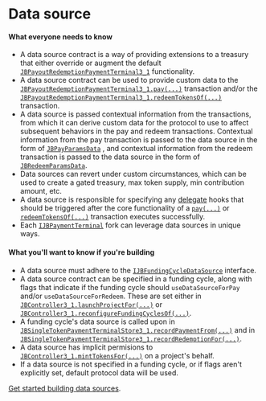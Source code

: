 # Data source

#### What everyone needs to know

* A data source contract is a way of providing extensions to a treasury that either override or augment the default [`JBPayoutRedemptionPaymentTerminal3_1`](/dev/api/contracts/or-payment-terminals/or-abstract/jbpayoutredemptionpaymentterminal3_1/) functionality.
* A data source contract can be used to provide custom data to the [`JBPayoutRedemptionPaymentTerminal3_1.pay(...)`](/dev/api/contracts/or-payment-terminals/or-abstract/jbpayoutredemptionpaymentterminal3_1/#pay) transaction and/or the [`JBPayoutRedemptionPaymentTerminal3_1.redeemTokensOf(...)`](/dev/api/contracts/or-payment-terminals/or-abstract/jbpayoutredemptionpaymentterminal3_1/#redeemtokensof) transaction.
* A data source is passed contextual information from the transactions, from which it can derive custom data for the protocol to use to affect subsequent behaviors in the pay and redeem transactions. Contextual information from the pay transaction is passed to the data source in the form of [`JBPayParamsData`](/dev/api/data-structures/jbpayparamsdata.md) , and contextual information from the redeem transaction is passed to the data source in the form of [`JBRedeemParamsData`](/dev/api/data-structures/jbredeemparamsdata.md).
* Data sources can revert under custom circumstances, which can be used to create a gated treasury, max token supply, min contribution amount, etc.
* A data source is responsible for specifying any [delegate](delegate.md) hooks that should be triggered after the core functionality of a [`pay(...)`](/dev/api/contracts/or-payment-terminals/or-abstract/jbpayoutredemptionpaymentterminal3_1/#pay) or [`redeemTokensOf(...)`](/dev/api/contracts/or-payment-terminals/or-abstract/jbpayoutredemptionpaymentterminal3_1/#redeemtokensof) transaction executes successfully.
* Each [`IJBPaymentTerminal`](/dev/api/interfaces/ijbpaymentterminal.md) fork can leverage data sources in unique ways.

#### What you'll want to know if you're building

* A data source must adhere to the [`IJBFundingCycleDataSource`](/dev/api/interfaces/ijbfundingcycledatasource.md) interface.
* A data source contract can be specified in a funding cycle, along with flags that indicate if the funding cycle should `useDataSourceForPay` and/or `useDataSourceForRedeem`. These are set either in [`JBController3_1.launchProjectFor(...)`](/dev/api/contracts/or-controllers/jbcontroller3_1/#launchprojectfor) or [`JBController3_1.reconfigureFundingCyclesOf(...)`](/dev/api/contracts/or-controllers/jbcontroller3_1/#reconfigurefundingcyclesof).
* A funding cycle's data source is called upon in [`JBSingleTokenPaymentTerminalStore3_1.recordPaymentFrom(...)`](/dev/api/contracts/jbsingletokenpaymentterminalstore3_1/#recordpaymentfrom) and in [`JBSingleTokenPaymentTerminalStore3_1.recordRedemptionFor(...)`](/dev/api/contracts/jbsingletokenpaymentterminalstore3_1/#recordredemptionfor).
* A data source has implicit permisions to [`JBController3_1.mintTokensFor(...)`](/dev/api/contracts/or-controllers/jbcontroller3_1/#minttokensof) on a project's behalf.
* If a data source is not specified in a funding cycle, or if flags aren't explicitly set, default protocol data will be used.

[Get started building data sources](/dev/build/treasury-extensions/data-source.md).
